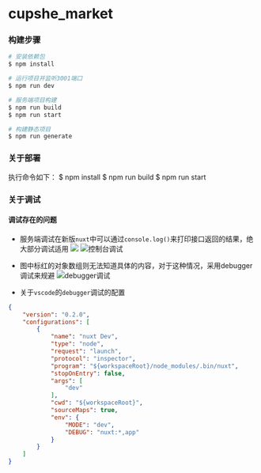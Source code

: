 # cupshe_market

### 构建步骤

```bash
# 安装依赖包
$ npm install

# 运行项目并监听3001端口
$ npm run dev

# 服务端项目构建
$ npm run build
$ npm run start

# 构建静态项目
$ npm run generate
```
### 关于部署
执行命令如下：
$ npm install
$ npm run build
$ npm run start

### 关于调试
#### 调试存在的问题
- 服务端调试在新版`nuxt`中可以通过`console.log()`来打印接口返回的结果，绝大部分调试适用
![](http://yun.china2018.vip/iShot2020-08-02%E4%B8%8B%E5%8D%8804.33.42.png)
![控制台调试](http://yun.china2018.vip/iShot2020-08-02%E4%B8%8B%E5%8D%8804.26.58.png)

- 图中标红的对象数组则无法知道具体的内容，对于这种情况，采用debugger调试来规避
![debugger调试](http://yun.china2018.vip/iShot2020-08-02%E4%B8%8B%E5%8D%8804.40.24.png)

- 关于`vscode`的`debugger`调试的配置
```json
{
    "version": "0.2.0",
    "configurations": [
        {
            "name": "nuxt Dev",
            "type": "node",
            "request": "launch",
            "protocol": "inspector",
            "program": "${workspaceRoot}/node_modules/.bin/nuxt",
            "stopOnEntry": false,
            "args": [
                "dev"
            ],
            "cwd": "${workspaceRoot}",
            "sourceMaps": true,
            "env": {
                "MODE": "dev",
                "DEBUG": "nuxt:*,app"
            }
        }
    ]
}
```
